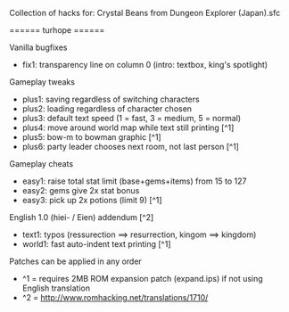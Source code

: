 Collection of hacks for: Crystal Beans from Dungeon Explorer (Japan).sfc


======  turhope  ======

Vanilla bugfixes
- fix1: transparency line on column 0 (intro: textbox, king's spotlight)

Gameplay tweaks
- plus1: saving regardless of switching characters
- plus2: loading regardless of character chosen
- plus3: default text speed (1 = fast, 3 = medium, 5 = normal)
- plus4: move around world map while text still printing [^1]
- plus5: bow-m to bowman graphic [^1]
- plus6: party leader chooses next room, not last person [^1]

Gameplay cheats
- easy1: raise total stat limit (base+gems+items) from 15 to 127
- easy2: gems give 2x stat bonus
- easy3: pick up 2x potions (limit 9) [^1]

English 1.0 (hiei- / Eien) addendum [^2]
- text1: typos (ressurection ==> resurrection, kingom ==> kingdom)
- world1: fast auto-indent text printing [^1]


Patches can be applied in any order
- ^1 = requires 2MB ROM expansion patch (expand.ips) if not using English translation
- ^2 = http://www.romhacking.net/translations/1710/
